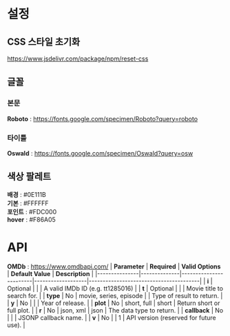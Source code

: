 # 설정

## CSS 스타일 초기화
https://www.jsdelivr.com/package/npm/reset-css

## 글꼴
### 본문
**Roboto** : https://fonts.google.com/specimen/Roboto?query=roboto
### 타이틀
**Oswald** : https://fonts.google.com/specimen/Oswald?query=osw

## 색상 팔레트
**배경** : #0E111B \
**기본** : #FFFFFF \
**포인트** : #FDC000 \
**hover** : #F86A05

# API
**OMDb** : https://www.omdbapi.com/
| **Parameter** | **Required** | **Valid Options**      | **Default Value** | **Description**                        |
|---------------|--------------|------------------------|-------------------|----------------------------------------|
| **i**         | Optional     |                        | <empty>           | A valid IMDb ID (e.g. tt1285016)       |
| **t**         | Optional     |                        | <empty>           | Movie title to search for.             |
| **type**      | No           | movie, series, episode | <empty>           | Type of result to return.              |
| **y**         | No           |                        | <empty>           | Year of release.                       |
| **plot**      | No           | short, full            | short             | Return short or full plot.             |
| **r**         | No           | json, xml              | json              | The data type to return.               |
| **callback**  | No           |                        | <empty>           | JSONP callback name.                   |
| **v**         | No           |                        | 1                 | API version (reserved for future use). |

